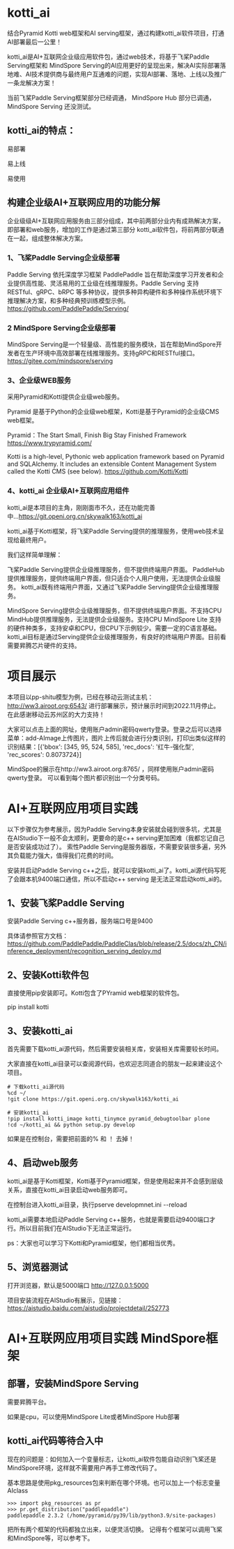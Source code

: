 # kotti_ai
结合Pyramid Kotti web框架和AI serving框架，通过构建kotti_ai软件项目，打通AI部署最后一公里！

kotti_ai是AI+互联网企业级应用软件包，通过web技术，将基于飞桨Paddle Serving框架和 MindSpore Serving的AI应用更好的呈现出来，解决AI实际部署落地难、AI技术提供商与最终用户互通难的问题，实现AI部署、落地、上线以及推广一条龙解决方案！

当前飞桨Paddle Serving框架部分已经调通， MindSpore Hub 部分已调通，MindSpore Serving 还没测试。

## kotti_ai的特点：
易部署

易上线

易使用

## 构建企业级AI+互联网应用的功能分解
企业级级AI+互联网应用服务由三部分组成，其中前两部分业内有成熟解决方案，即部署和web服务，增加的工作是通过第三部分 kotti_ai软件包，将前两部分联通在一起，组成整体解决方案。

### 1、飞桨Paddle Serving企业级部署
Paddle Serving 依托深度学习框架 PaddlePaddle 旨在帮助深度学习开发者和企业提供高性能、灵活易用的工业级在线推理服务。Paddle Serving 支持 RESTful、gRPC、bRPC 等多种协议，提供多种异构硬件和多种操作系统环境下推理解决方案，和多种经典预训练模型示例。 https://github.com/PaddlePaddle/Serving/

### 2 MindSpore Serving企业级部署
MindSpore Serving是一个轻量级、高性能的服务模块，旨在帮助MindSpore开发者在生产环境中高效部署在线推理服务。支持gRPC和RESTful接口。https://gitee.com/mindspore/serving

### 3、企业级WEB服务
采用Pyramid和Kotti提供企业级web服务。

Pyramid 是基于Python的企业级web框架，Kotti是基于Pyramid的企业级CMS web框架。

Pyramid：The Start Small, Finish Big Stay Finished Framework https://www.trypyramid.com/

Kotti is a high-level, Pythonic web application framework based on Pyramid and SQLAlchemy. It includes an extensible Content Management System called the Kotti CMS (see below). https://github.com/Kotti/Kotti

### 4、kotti_ai 企业级AI+互联网应用组件
kotti_ai是本项目的主角，刚刚面市不久，还在功能完善中...https://git.openi.org.cn/skywalk163/kotti_ai

kotti_ai基于Kotti框架，将飞桨Paddle Serving提供的推理服务，使用web技术呈现给最终用户。

我们这样简单理解：

飞桨Paddle Serving提供企业级推理服务，但不提供终端用户界面。
PaddleHub提供推理服务，提供终端用户界面，但只适合个人用户使用，无法提供企业级服务。
kotti_ai既有终端用户界面，又通过飞桨Paddle Serving提供企业级推理服务。

MindSpore Serving提供企业级推理服务，但不提供终端用户界面。不支持CPU
MindHub提供推理服务，无法提供企业级服务。支持CPU
MindSpore Lite 支持的硬件种类多，支持安卓和CPU，但CPU下示例较少。需要一定的C语言基础。
kotti_ai目标是通过Serving提供企业级推理服务，有良好的终端用户界面。目前看需要昇腾芯片硬件的支持。

# 项目展示
本项目以pp-shitu模型为例，已经在移动云测试主机：http://ww3.airoot.org:6543/ 进行部署展示，预计展示时间到2022.11月停止。 在此感谢移动云苏州区的大力支持！

大家可以点击上面的网址，使用账户admin密码qwerty登录。登录之后可以选择菜单：add-AImage上传图片，图片上传后就会进行分类识别，打印出类似这样的识别结果：[{'bbox': [345, 95, 524, 585], 'rec_docs': '红牛-强化型', 'rec_scores': 0.8073724}]

MindSpoe的展示在http://ww3.airoot.org:8765/ ，同样使用账户admin密码qwerty登录。
可以看到每个图片都识别出一个分类号码。

# AI+互联网应用项目实践
以下步骤仅为参考展示，因为Paddle Serving本身安装就会碰到很多坑，尤其是在AIStudio下一般不会太顺利，更要命的是c++ serving更加困难（我都忘记自己是否安装成功过了）。 索性Paddle Serving是服务器版，不需要安装很多遍，另外其负载能力强大，值得我们花费的时间。

安装并启动Paddle Serving c++之后，就可以安装kotti_ai了。kotti_ai源代码写死了会跟本机9400端口通信，所以不启动c++ serving 是无法正常启动kotti_ai的。

## 1、安装飞桨Paddle Serving
安装Paddle Serving c++服务器，服务端口号是9400

具体请参照官方文档：https://github.com/PaddlePaddle/PaddleClas/blob/release/2.5/docs/zh_CN/inference_deployment/recognition_serving_deploy.md

## 2、安装Kotti软件包
直接使用pip安装即可。Kotti包含了PYramid web框架的软件包。


pip install kotti
## 3、安装kotti_ai
首先需要下载kotti_ai源代码，然后需要安装相关库，安装相关库需要较长时间。

大家直接在kotti_ai目录可以查阅源代码，也欢迎志同道合的朋友一起来建设这个项目。

```
# 下载kotti_ai源代码
%cd ~/
!git clone https://git.openi.org.cn/skywalk163/kotti_ai

# 安装kotti_ai
!pip install kotti_image kotti_tinymce pyramid_debugtoolbar plone
!cd ~/kotti_ai && python setup.py develop 
```
如果是在控制台，需要把前面的% 和 ！ 去掉！

## 4、启动web服务
kotti_ai是基于Kotti框架，Kotti基于Pyramid框架，但是使用起来并不会感到层级关系，直接在kotti_ai目录启动web服务即可。

在控制台进入kotti_ai目录，执行pserve developmnet.ini --reload

kotti_ai需要本地启动Paddle Serving c++服务，也就是需要启动9400端口才行。所以目前我们在AIStudio下无法正常运行。

ps：大家也可以学习下Kotti和Pyramid框架，他们都相当优秀。

## 5、浏览器测试
打开浏览器，默认是5000端口 http://127.0.0.1:5000


项目安装流程在AIStudio有展示，见链接：https://aistudio.baidu.com/aistudio/projectdetail/252773

# AI+互联网应用项目实践 MindSpore框架
## 部署，安装MindSpore Serving
需要昇腾平台。

如果是cpu，可以使用MindSpore Lite或者MindSpore Hub部署

## kotti_ai代码等待合入中
现在的问题是：如何加入一个变量标志，让kotti_ai软件包能自动识别飞桨还是MindSpore环境，这样就不需要用户再手工修改代码了。

基本思路是使用pkg_resources包来判断在哪个环境。也可以加上一个标志变量AIclass
```
>>> import pkg_resources as pr
>>> pr.get_distribution("paddlepaddle")
paddlepaddle 2.3.2 (/home/pyramid/py39/lib/python3.9/site-packages)
```
把所有两个框架的代码都独立出来，以便灵活切换。 
记得有个框架可以调用飞桨和MindSpore等，可以参考下。
